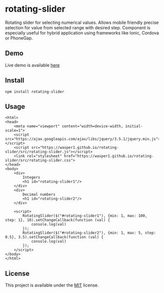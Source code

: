 # rotating-slider

Rotating slider for selecting numerical values.
Allows mobile friendly precise selection for value from selected range with desired step.
Component is especially useful for hybrid application using frameworks like Ionic, Cordova or PhoneGap.

## Demo
Live demo is available [here](https://wasper1.github.io/rotating-slider/)

## Install
`npm install rotating-slider`

## Usage
```
<html>
<head>
    <meta name="viewport" content="width=device-width, initial-scale=1">
    <script src="https://ajax.googleapis.com/ajax/libs/jquery/3.5.1/jquery.min.js"></script>
    <script src="https://wasper1.github.io/rotating-slider/src/rotating-slider.js"></script>
    <link rel="stylesheet" href="https://wasper1.github.io/rotating-slider/src/rotating-slider.css">
</head>
<body>
    <div>
        Integers
        <h1 id="rotating-slider1"/>
    </div>
    <div>
        Decimal numbers
        <h1 id="rotating-slider2"/>
    </div>
    
    <script>
        RotatingSlider($("#rotating-slider1"), {min: 1, max: 100, step: 1}, 10).setChangeCallback(function (val) {
            console.log(val)
        });
        RotatingSlider($("#rotating-slider2"), {min: 1, max: 5, step: 0.5}, 3.5).setChangeCallback(function (val) {
            console.log(val)
        });
    </script>
</body>
</html>
```

## License
This project is available under the [MIT](https://opensource.org/licenses/mit-license.php) license.
